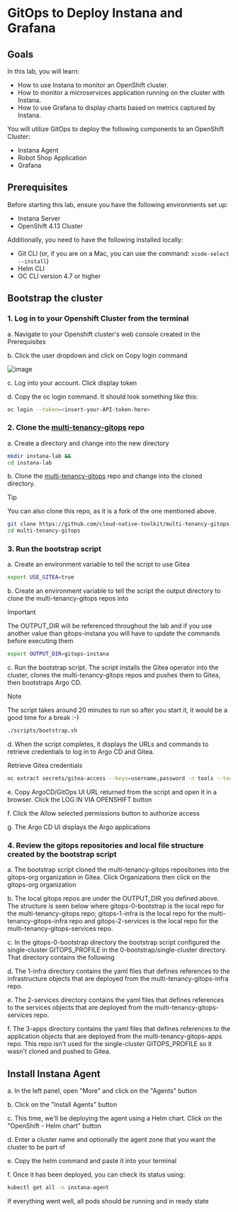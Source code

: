 # GitOps to Deploy Instana and Grafana

## Goals

In this lab, you will learn:

- How to use Instana to monitor an OpenShift cluster.
- How to monitor a microservices application running on the cluster with Instana.
- How to use Grafana to display charts based on metrics captured by Instana.

You will utilize GitOps to deploy the following components to an OpenShift Cluster:

- Instana Agent
- Robot Shop Application
- Grafana

## Prerequisites

Before starting this lab, ensure you have the following environments set up:

- Instana Server
- OpenShift 4.13 Cluster

Additionally, you need to have the following installed locally:

- Git CLI (or, if you are on a Mac, you can use the command: `xcode-select --install`)
- Helm CLI
- OC CLI version 4.7 or higher

## Bootstrap the cluster
### 1. Log in to your Openshift Cluster from the terminal
a. Navigate to your Openshift cluster's web console created in the Prerequisites

b. Click the user dropdown and click on Copy login command

![image](https://github.com/user-attachments/assets/38dffb86-fe8b-420a-84e6-4b96cba6bad8)

c. Log into your account. Click display token

d. Copy the oc login command. It should look something like this:

```bash
oc login --token=<insert-your-API-token-here>
```

### 2. Clone the [multi-tenancy-gitops](https://github.com/cloud-native-toolkit/multi-tenancy-gitops) repo

a. Create a directory and change into the new directory

```bash
mkdir instana-lab &&
cd instana-lab
```

b. Clone the [multi-tenancy-gitops](https://github.com/cloud-native-toolkit/multi-tenancy-gitops) repo and change into the cloned directory.

> [!TIP]
> You can also clone this repo, as it is a fork of the one mentioned above.

```bash
git clone https://github.com/cloud-native-toolkit/multi-tenancy-gitops.git &&
cd multi-tenancy-gitops
```

### 3. Run the bootstrap script

a. Create an environment variable to tell the script to use Gitea

```bash
export USE_GITEA=true
```

b. Create an environment variable to tell the script the output directory to clone the multi-tenancy-gitops repos into

> [!IMPORTANT]
> The OUTPUT_DIR will be referenced throughout the lab and if you use another value than gitops-instana you will have to update the commands before executing them

```bash
export OUTPUT_DIR=gitops-instana
```

c. Run the bootstrap script. The script installs the Gitea operator into the cluster, clones the multi-tenancy-gitops repos and pushes them to Gitea, then bootstraps Argo CD.

> [!NOTE]
> The script takes around 20 minutes to run so after you start it, it would be a good time for a break :-)

```bash
./scripts/bootstrap.sh
```

d. When the script completes, it displays the URLs and commands to retrieve credentials to log in to Argo CD and Gitea.

Retrieve Gitea credentials
```bash
oc extract secrets/gitea-access --keys=username,password -n tools --to=-
```

e. Copy ArgoCD/GitOps UI URL returned from the script and open it in a browser. Click the LOG IN VIA OPENSHIFT button

f. Click the Allow selected permissions button to authorize access

g. The Argo CD UI displays the Argo applications

### 4. Review the gitops repositories and local file structure created by the bootstrap script

a. The bootstrap script cloned the multi-tenancy-gitops repositories into the gitops-org organization in Gitea. Click Organizations then click on the gitops-org organization

b. The local gitops repos are under the OUTPUT_DIR you defined above. The structure is seen below where gitops-0-bootstrap is the local repo for the multi-tenancy-gitops repo; gitops-1-infra is the local repo for the multi-tenancy-gitops-infra repo and gitops-2-services is the local repo for the multi-tenancy-gitops-services repo. 

c. In the gitops-0-bootstrap directory the bootstrap script configured the single-cluster GITOPS_PROFILE in the 0-bootstrap/single-cluster directory. That directory contains the following 

d. The 1-infra directory contains the yaml files that defines references to the infrastructure objects that are deployed from the multi-tenancy-gitops-infra repo. 

e. The 2-services directory contains the yaml files that defines references to the services objects that are deployed from the multi-tenancy-gitops-services repo. 

f. The 3-apps directory contains the yaml files that defines references to the application objects that are deployed from the multi-tenancy-gitops-apps repo. This repo isn't used for the single-cluster GITOPS_PROFILE so it wasn't cloned and pushed to Gitea. 

## Install Instana Agent

a. In the left panel, open "More" and click on the "Agents" button

b. Click on the "Install Agents" button

c. This time, we'll be deploying the agent using a Helm chart. Click on the "OpenShift - Helm chart" button

d. Enter a cluster name and optionally the agent zone that you want the cluster to be part of

e. Copy the helm command and paste it into your terminal

f. Once it has been deployed, you can check its status using:

```bash
kubectl get all -n instana-agent
```

If everything went well, all pods should be running and in ready state